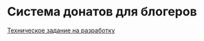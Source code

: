 # Система донатов для блогеров

[Техническое задание на разработку](./docs/technical_requirements.md)


